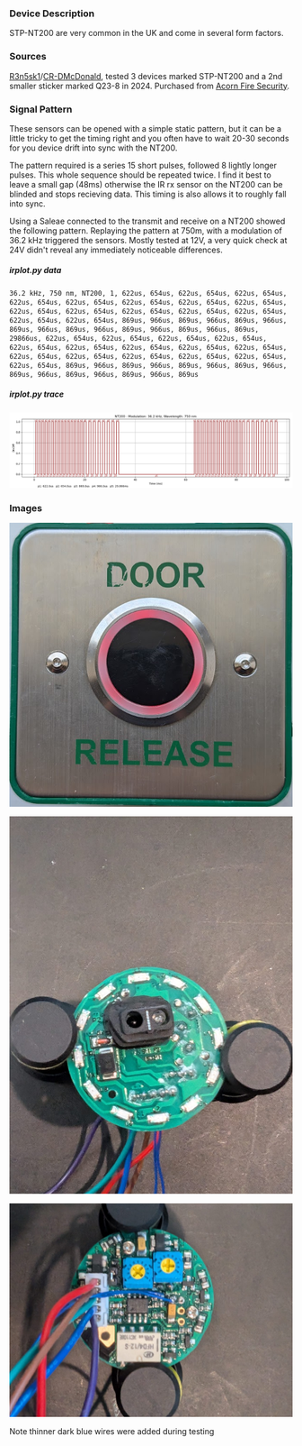 ### Device Description

STP-NT200 are very common in the UK and come in several form factors.

### Sources

[R3n5sk1](https://twitter.com/R3n5k1)/[CR-DMcDonald](https://github.com/CR-DMcDonald), tested 3 devices marked STP-NT200 and a 2nd smaller sticker marked Q23-8 in 2024. Purchased from [Acorn Fire Security](https://acornfiresecurity.com/).

### Signal Pattern

These sensors can be opened with a simple static pattern, but it can be a little tricky to get the timing right and you often have to wait 20-30 seconds for you device drift into sync with the NT200.

The pattern required is a series 15 short pulses, followed 8 lightly longer pulses. This whole sequence should be repeated twice. I find it best to leave a small gap (48ms) otherwise the IR rx sensor on the NT200 can be blinded and stops recieving data. This timing is also allows it to roughly fall into sync.

Using a Saleae connected to the transmit and receive on a NT200 showed the following pattern. Replaying the pattern at 750m, with a modulation of 36.2 kHz triggered the sensors. Mostly tested at 12V, a very quick check at 24V didn't reveal any immediately noticeable differences.

##### irplot.py data
```
36.2 kHz, 750 nm, NT200, 1, 622us, 654us, 622us, 654us, 622us, 654us, 622us, 654us, 622us, 654us, 622us, 654us, 622us, 654us, 622us, 654us, 622us, 654us, 622us, 654us, 622us, 654us, 622us, 654us, 622us, 654us, 622us, 654us, 622us, 654us, 869us, 966us, 869us, 966us, 869us, 966us, 869us, 966us, 869us, 966us, 869us, 966us, 869us, 966us, 869us, 29866us, 622us, 654us, 622us, 654us, 622us, 654us, 622us, 654us, 622us, 654us, 622us, 654us, 622us, 654us, 622us, 654us, 622us, 654us, 622us, 654us, 622us, 654us, 622us, 654us, 622us, 654us, 622us, 654us, 622us, 654us, 869us, 966us, 869us, 966us, 869us, 966us, 869us, 966us, 869us, 966us, 869us, 966us, 869us, 966us, 869us
```

##### irplot.py trace
![](irplot-py/nt200.png)

### Images

![NT200](img/nt200/NT200.png)

![NT200_PCB_FRONT](img/nt200/NT200-pcb-front.jpeg)

![NT200_PCB_REAR](img/nt200/NT200-pcb-rear.jpeg)

Note thinner dark blue wires were added during testing